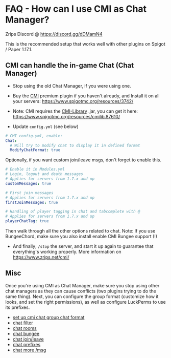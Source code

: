 # FAQ - How can I use CMI as Chat Manager?

Zrips Discord @ https://discord.gg/dDMamN4

This is the recommended setup that works well with other plugins on Spigot / Paper 1.17.1.

## CMI can handle the in-game Chat (Chat Manager)

- Stop using the old Chat Manager, if you were using one.
- Buy the [CMI](https://www.zrips.net/cmi/) premium plugin if you haven't already, and Install it on all your servers: <https://www.spigotmc.org/resources/3742/>
- Note: CMI requires the [CMI-Library](https://github.com/mrfdev/CMI/edit/master/Resources/FAQ/cmi-library.md) .jar, you can get it here: <https://www.spigotmc.org/resources/cmilib.87610/>

- Update `config.yml` (see below)
```yaml
# CMI config.yml, enable:
Chat:
  # Will try to modify chat to display it in defined format
  ModifyChatFormat: true
```
Optionally, if you want custom join/leave msgs, don't forget to enable this.
```yaml
# Enable it in Modules.yml
# Login, logout and death messages
# Applies for servers from 1.7.x and up
customMessages: true

# First join messages
# Applies for servers from 1.7.x and up
firstJoinMessages: true

# Handling of player tagging in chat and tabcomplete with @
# Applies for servers from 1.7.x and up
playerChatTag: true

```
Then walk through all the other options related to chat. 
Note: If you use BungeeChord, make sure you also install enable CMI Bungee support (!)


- And finally; `/stop` the server, and start it up again to guarantee that everything's working properly. More information on <https://www.zrips.net/cmi/>


## Misc

Once you're using CMI as Chat Manager, make sure you stop using other chat managers as they can cause conflicts (two plugins trying to do the same thing). Next, you can configure the group format (customize how it looks, and set the right permissions), as well as configure LuckPerms to use its prefixes. 

- [set up cmi chat group chat format](https://github.com/mrfdev/CMI/blob/master/Resources/FAQ/cmi-chat-format.md)
- [chat filter](https://github.com/mrfdev/CMI/blob/master/Resources/FAQ/cmi-chatfilter.md)
- [chat rooms](https://github.com/mrfdev/CMI/blob/master/Resources/FAQ/cmi-chatrooms.md)
- [chat bungee](https://github.com/mrfdev/CMI/blob/master/Resources/FAQ/cmi-bungee.md)
- [chat join/leave](https://github.com/mrfdev/CMI/blob/master/Resources/FAQ/cmi-custom-joinleave.md)
- [chat prefixes](https://github.com/mrfdev/CMI/blob/master/Resources/FAQ/cmi-luckperms-prefix.md)
- [chat more /msg](https://github.com/mrfdev/CMI/blob/master/Resources/FAQ/cmi-more-msg-commands.md)
